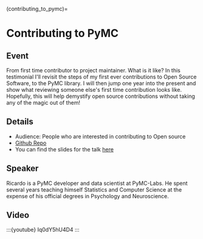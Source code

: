 (contributing_to_pymc)=
# Contributing to PyMC

## Event
From first time contributor to project maintainer. What is it like? In this testimonial I'll revisit the steps of my first ever contributions to Open Source Software, to the PyMC library. I will then jump one year into the present and show what reviewing someone else's first time contribution looks like. Hopefully, this will help demystify open source contributions without taking any of the magic out of them!

## Details

- Audience: People who are interested in contributing to Open source
- [Github Repo](https://github.com/pymc-devs/pymc-data-umbrella)
- You can find the slides for the talk [here](https://pymc-data-umbrella.xyz/contributing_to_pymc_slides.pdf)


## Speaker
Ricardo is a PyMC developer and data scientist at PyMC-Labs. He spent several years teaching himself Statistics and Computer Science at the expense of his official degrees in Psychology and Neuroscience.

## Video

:::{youtube} Iq0dY5hU4D4
:::
